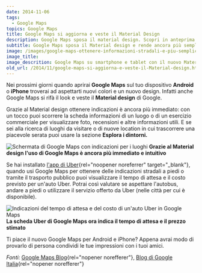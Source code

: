 ```yaml
---
date: 2014-11-06
tags:
  - Google Maps
topics: Google Maps
title: Google Maps si aggiorna e veste il Material Design
description: Google Maps sposa il material design. Scopri in anteprima il nuovo design e le funzionalità aggiunte con questo ultimo aggiornamento.
subtitle: Google Maps sposa il Material design e rende ancora più semplice e intuitivo navigare nelle mappe e ottenere indicazioni sui luoghi da visitare
image: /images/google-maps-ottenere-informazioni-stradali-e-piu-semplice.png
image_title:
image_descrition: Google Maps su smartphone e tablet con il nuovo Material design
old_url: /2014/11/google-maps-si-aggiorna-e-veste-il-Material-design.html
---
```

Nei prossimi giorni quando aprirai **Google Maps** sul tuo dispositivo **Android** o **iPhone** troverai ad aspettarti nuovi colori e un nuovo design. Infatti anche Google Maps si rifà il look e veste il **Material design** di Google.

Grazie al Material design ottenere indicazioni è ancora più immediato: con un tocco puoi scorrere la scheda informazioni di un luogo o di un esercizio commerciale per visualizzare foto, recensioni e altre informazioni utili. E se sei alla ricerca di luoghi da visitare o di nuove location in cui trascorrere una piacevole serata puoi usare la sezione **Esplora i dintorni.**

![Schermata di Google Maps con indicazioni per i luoghi](/images/google-maps-transizioni-fluide.png "Google Maps è ancora più fluido con il Material Design") **Grazie al Material design l'uso di Google Maps è ancora più immediato e intuitivo**

Se hai installato [l'app di Uber](https://play.google.com/store/apps/details?id=com.ubercab&hl=it){rel="noopener noreferrer" target="_blank"}, quando usi Google Maps per ottenere delle indicazioni stradali a piedi o tramite il trasporto pubblico puoi visualizzare il tempo di attesa e il costo previsto per un'auto Uber. Potrai così valutare se aspettare l'autobus, andare a piedi o utilizzare il servizio offerto da Uber (nelle città per cui è disponibile).

![Indicazioni del tempo di attesa e del costo di un'auto Uber in Google Maps](/images/google-maps-integrazione-con-uber.png "Google Maps è ancora più integrato con Uber") **La scheda Uber di Google Maps ora indica il tempo di attesa e il prezzo stimato**

Ti piace il nuovo Google Maps per Android e iPhone? Appena avrai modo di provarlo di persona condividi le tue impressioni con i tuoi amici.

_Fonti:_ [Google Maps Blog](https://google-latlong.blogspot.ie/2014/11/google-maps-your-best-accessory-this.html){rel="nopener norefferer"}, [Blog di Google Italia](https://googleitalia.blogspot.it/2014/11/nuovo-look-per-le-app-di-gmail-calendar.html){rel="nopener norefferer"}
